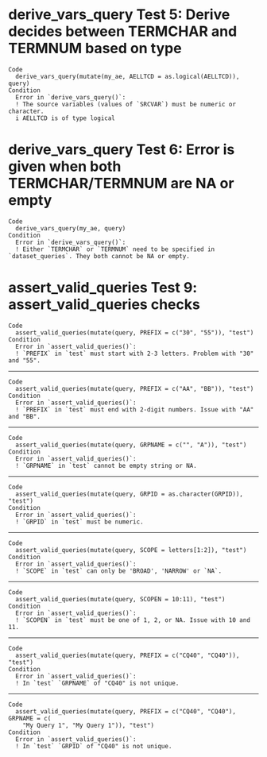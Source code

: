 # derive_vars_query Test 5: Derive decides between TERMCHAR and TERMNUM based on type

    Code
      derive_vars_query(mutate(my_ae, AELLTCD = as.logical(AELLTCD)), query)
    Condition
      Error in `derive_vars_query()`:
      ! The source variables (values of `SRCVAR`) must be numeric or character.
      i AELLTCD is of type logical

# derive_vars_query Test 6: Error is given when both TERMCHAR/TERMNUM are NA or empty

    Code
      derive_vars_query(my_ae, query)
    Condition
      Error in `derive_vars_query()`:
      ! Either `TERMCHAR` or `TERMNUM` need to be specified in `dataset_queries`. They both cannot be NA or empty.

# assert_valid_queries Test 9: assert_valid_queries checks

    Code
      assert_valid_queries(mutate(query, PREFIX = c("30", "55")), "test")
    Condition
      Error in `assert_valid_queries()`:
      ! `PREFIX` in `test` must start with 2-3 letters. Problem with "30" and "55".

---

    Code
      assert_valid_queries(mutate(query, PREFIX = c("AA", "BB")), "test")
    Condition
      Error in `assert_valid_queries()`:
      ! `PREFIX` in `test` must end with 2-digit numbers. Issue with "AA" and "BB".

---

    Code
      assert_valid_queries(mutate(query, GRPNAME = c("", "A")), "test")
    Condition
      Error in `assert_valid_queries()`:
      ! `GRPNAME` in `test` cannot be empty string or NA.

---

    Code
      assert_valid_queries(mutate(query, GRPID = as.character(GRPID)), "test")
    Condition
      Error in `assert_valid_queries()`:
      ! `GRPID` in `test` must be numeric.

---

    Code
      assert_valid_queries(mutate(query, SCOPE = letters[1:2]), "test")
    Condition
      Error in `assert_valid_queries()`:
      ! `SCOPE` in `test` can only be 'BROAD', 'NARROW' or `NA`.

---

    Code
      assert_valid_queries(mutate(query, SCOPEN = 10:11), "test")
    Condition
      Error in `assert_valid_queries()`:
      ! `SCOPEN` in `test` must be one of 1, 2, or NA. Issue with 10 and 11.

---

    Code
      assert_valid_queries(mutate(query, PREFIX = c("CQ40", "CQ40")), "test")
    Condition
      Error in `assert_valid_queries()`:
      ! In `test` `GRPNAME` of "CQ40" is not unique.

---

    Code
      assert_valid_queries(mutate(query, PREFIX = c("CQ40", "CQ40"), GRPNAME = c(
        "My Query 1", "My Query 1")), "test")
    Condition
      Error in `assert_valid_queries()`:
      ! In `test` `GRPID` of "CQ40" is not unique.

